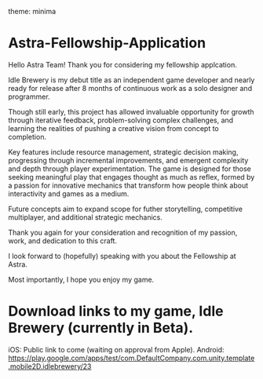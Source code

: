 theme: minima
# Astra-Fellowship-Application

Hello Astra Team! Thank you for considering my fellowship applcation.

Idle Brewery is my debut title as an independent game developer and nearly ready for release after 8 months of continuous work as a solo designer and programmer.

Though still early, this project has allowed invaluable opportunity for growth through iterative feedback, problem-solving complex challenges, and learning the realities of pushing a creative vision from concept to completion.

Key features include resource management, strategic decision making, progressing through incremental improvements, and emergent complexity and depth through player experimentation. The game is designed for those seeking meaningful play that engages thought as much as reflex, formed by a passion for innovative mechanics that transform how people think about interactivity and games as a medium.

Future concepts aim to expand scope for futher storytelling, competitive multiplayer, and additional strategic mechanics.

Thank you again for your consideration and recognition of my passion, work, and dedication to this craft.

I look forward to (hopefully) speaking with you about the Fellowship at Astra.

Most importantly, I hope you enjoy my game.

# Download links to my game, Idle Brewery (currently in Beta).

iOS: Public link to come (waiting on approval from Apple). 
Android: https://play.google.com/apps/test/com.DefaultCompany.com.unity.template.mobile2D.idlebrewery/23
